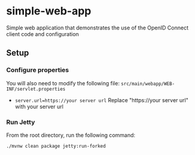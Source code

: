 simple-web-app
==============

Simple web application that demonstrates the use of the OpenID Connect client code and configuration

## Setup

### Configure properties

You will also need to modify the following file: `src/main/webapp/WEB-INF/servlet.properties`

* `server.url=https://your server url` Replace "https://your server url" with your server url

### Run Jetty
From the root directory, run the following command:

```bash
./mvnw clean package jetty:run-forked
```

